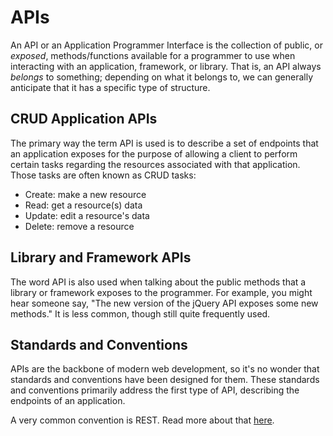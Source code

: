 # APIs

An API or an Application Programmer Interface is the collection of public, or *exposed*, methods/functions available for a programmer to use when interacting with an application, framework, or library. That is, an API always *belongs* to something; depending on what it belongs to, we can generally anticipate that it has a specific type of structure.

## CRUD Application APIs

The primary way the term API is used is to describe a set of endpoints that an application exposes for the purpose of allowing a client to perform certain tasks regarding the resources associated with that application. Those tasks are often known as CRUD tasks:

- Create: make a new resource
- Read: get a resource(s) data
- Update: edit a resource's data
- Delete: remove a resource

## Library and Framework APIs

The word API is also used when talking about the public methods that a library or framework exposes to the programmer. For example, you might hear someone say, "The new version of the jQuery API exposes some new methods." It is less common, though still quite frequently used.

## Standards and Conventions

APIs are the backbone of modern web development, so it's no wonder that standards and conventions have been designed for them. These standards and conventions primarily address the first type of API, describing the endpoints of an application.

A very common convention is REST. Read more about that [here](REST).
